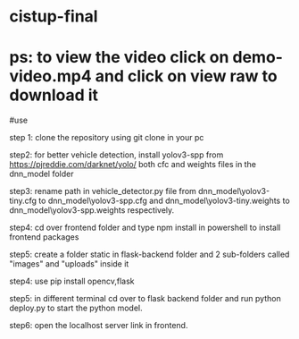 # cistup-final

# ps: to view the video click on demo-video.mp4 and click on view raw to download it
#use

step 1: clone the repository using git clone <url> in your pc

step2: for better vehicle detection, install yolov3-spp from https://pjreddie.com/darknet/yolo/ both cfc and weights files in the dnn_model folder

step3: rename path in vehicle_detector.py file from dnn_model\yolov3-tiny.cfg to dnn_model\yolov3-spp.cfg and dnn_model\yolov3-tiny.weights to dnn_model\yolov3-spp.weights respectively.

step4: cd over frontend folder and type npm install in powershell to install frontend packages

step5: create a folder static in flask-backend folder and 2 sub-folders called "images" and "uploads" inside it

step4: use pip install opencv,flask 

step5: in different terminal cd over to flask backend folder and run python deploy.py to start the python model.

step6: open the localhost server link in frontend.
